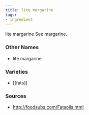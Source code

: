 ```yaml
---
title: lite margarine
tags:
- ingredient
---
```

lite margarine See margarine.

### Other Names

* lite margarine

### Varieties

* [[fats]]

### Sources
* http://foodsubs.com/Fatsoils.html
